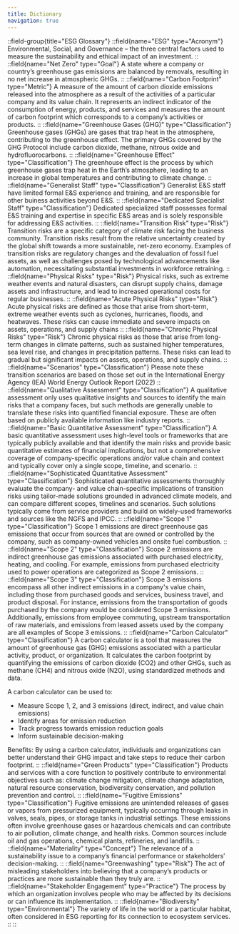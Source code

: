 ```yaml
---
title: Dictionary
navigation: true
---
```


::field-group{title="ESG Glossary"}
  ::field{name="ESG" type="Acronym"}
  Environmental, Social, and Governance – the three central factors used to measure the sustainability and ethical impact of an investment.
  ::
  ::field{name="Net Zero" type="Goal"}
  A state where a company or country’s greenhouse gas emissions are balanced by removals, resulting in no net increase in atmospheric GHGs.
  ::
  ::field{name="Carbon Footprint" type="Metric"}
  A measure of the amount of carbon dioxide emissions released into the atmosphere as a result of the activities of a particular company and its value chain. It represents an indirect indicator of the consumption of energy, products, and services and measures the amount of carbon footprint which corresponds to a company’s activities or products.
  ::
  ::field{name="Greenhouse Gases (GHG)" type="Classification"}
  Greenhouse gases (GHGs) are gases that trap heat in the atmosphere, contributing to the greenhouse effect. The primary GHGs covered by the GHG Protocol include carbon dioxide, methane, nitrous oxide and  hydrofluorocarbons.
  ::
  ::field{name="Greenhouse Effect" type="Classification"}
  The greenhouse effect is the process by which greenhouse gases trap heat in the Earth’s atmosphere, leading to an increase in global temperatures and contributing to climate change.
  ::
  ::field{name="Generalist Staff" type="Classification"}
  Generalist E&S staff have limited formal E&S experience and training, and are responsible for other buiness activities beyond E&S.
  ::
  ::field{name="Dedicated Specialist Staff" type="Classification"}
  Dedicated specialized staff possesses formal E&S training and expertise in specific E&S areas and is solely responsible for addressing E&S activities.
  ::
  ::field{name="Transition Risk" type="Risk"}
  Transition risks are a specific category of climate risk facing the business community. Transition risks result from the relative uncertainty created by the global shift towards a more sustainable, net-zero economy. Examples of transition risks are regulatory changes and the devaluation of fossil fuel assets, as well as challenges posed by technological advancements like automation, necessitating substantial investments in workforce retraining. 
  ::
  ::field{name="Physical Risks" type="Risk"}
  Physical risks, such as extreme weather events and natural disasters, can disrupt supply chains, damage assets and infrastructure, and lead to increased operational costs for regular businesses. 
  ::
  ::field{name="Acute Physical Risks" type="Risk"}
  Acute physical risks are defined as those that arise from short-term, extreme weather events such as cyclones, hurricanes, floods, and heatwaves. These risks can cause immediate and severe impacts on assets, operations, and supply chains
  ::
  ::field{name="Chronic Physical Risks" type="Risk"}
  Chronic physical risks as those that arise from long-term changes in climate patterns, such as sustained higher temperatures, sea level rise, and changes in precipitation patterns. These risks can lead to gradual but significant impacts on assets, operations, and supply chains.
  ::
  ::field{name="Scenarios" type="Classification"}
  Please note these transition scenarios are based on those set out in the International Energy Agency (IEA) World Energy Outlook Report (2022)
  ::
  ::field{name="Qualitative Assessment" type="Classification"}
  A qualitative assessment only uses qualitative insights and sources to identify the main risks that a company faces, but such methods are generally unable to translate these risks into quantified financial exposure. These are often based on publicly available information like industry reports.
  ::
  ::field{name="Basic Quantitative Assessment" type="Classification"}
  A basic quantitative assessment uses high-level tools or frameworks that are typically publicly available and that identify the main risks and provide basic quantitative estimates of financial implications, but not a comprehensive coverage of company-specific operations and/or value chain and context and typically cover only a single scope, timeline, and scenario. 
  ::
  ::field{name="Sophisticated Quantitative Assessment" type="Classification"}
  Sophisticated quantitative assessments thoroughly evaluate the company- and value chain-specific implications of transition risks using tailor-made solutions grounded in advanced climate models, and can compare different scopes, timelines and scenarios. Such solutions typically come from service providers and build on widely-used frameworks and sources like the NGFS and IPCC.
  ::
  ::field{name="Scope 1" type="Classification"}
  Scope 1 emissions are direct greenhouse gas emissions that occur from sources that are owned or controlled by the company, such as company-owned vehicles and onsite fuel combustion. 
  ::
  ::field{name="Scope 2" type="Classification"}
  Scope 2 emissions are indirect greenhouse gas emissions associated with purchased electricity, heating, and cooling. For example, emissions from purchased electricity used to power operations are categorized as Scope 2 emissions. 
  ::
  ::field{name="Scope 3" type="Classification"}
  Scope 3 emissions encompass all other indirect emissions in a company's value chain, including those from purchased goods and services, business travel, and product disposal.
  For instance, emissions from the transportation of goods purchased by the company would be considered Scope 3 emissions. 
  Additionally, emissions from employee commuting, upstream transportation of raw materials, and emissions from leased assets used by the company are all examples of Scope 3 emissions.
  ::
  ::field{name="Carbon Calculator" type="Classification"}
  A carbon calculator is a tool that measures the amount of greenhouse gas (GHG) emissions associated with a particular activity, product, or organization. It calculates the carbon footprint by quantifying the emissions of carbon dioxide (CO2) and other GHGs, such as methane (CH4) and nitrous oxide (N2O), using standardized methods and data. 

  A carbon calculator can be used to: 
  - Measure Scope 1, 2, and 3 emissions (direct, indirect, and value chain emissions)
  - Identify areas for emission reduction
  - Track progress towards emission reduction goals
  - Inform sustainable decision-making

  Benefits: 
  By using a carbon calculator, individuals and organizations can better understand their GHG impact and take steps to reduce their carbon footprint. 
  ::
  ::field{name="Green Products" type="Classification"}
  Products and services with a core function to positively contribute to environmental objectives such as: climate change mitigation, climate change adaptation, natural resource conservation, biodiversity conservation, and pollution prevention and control.  ::
  ::field{name="Fugitive Emissions" type="Classification"}
  Fugitive emissions are unintended releases of gases or vapors from pressurized equipment, typically occurring through leaks in valves, seals, pipes, or storage tanks in industrial settings. These emissions often involve greenhouse gases or hazardous chemicals and can contribute to air pollution, climate change, and health risks. Common sources include oil and gas operations, chemical plants, refineries, and landfills.
  ::
  ::field{name="Materiality" type="Concept"}
  The relevance of a sustainability issue to a company’s financial performance or stakeholders’ decision-making.
  ::
  ::field{name="Greenwashing" type="Risk"}
  The act of misleading stakeholders into believing that a company’s products or practices are more sustainable than they truly are.
  ::
  ::field{name="Stakeholder Engagement" type="Practice"}
  The process by which an organization involves people who may be affected by its decisions or can influence its implementation.
  ::
  ::field{name="Biodiversity" type="Environmental"}
  The variety of life in the world or a particular habitat, often considered in ESG reporting for its connection to ecosystem services.
  ::
::


